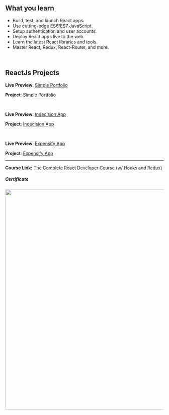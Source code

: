 ## What you learn

- Build, test, and launch React apps.
- Use cutting-edge ES6/ES7 JavaScript.
- Setup authentication and user accounts.
- Deploy React apps live to the web.
- Learn the latest React libraries and tools.
- Master React, Redux, React-Router, and more. 

</br>

## ReactJs Projects

**Live Preview**: [Simple Portfolio](http://portfolio-ex.vercel.app/) 

**Project**: [Simple Portfolio](https://github.com/ahmedsamirdev/portfolio-ex) 

</br>


**Live Preview**: [Indecision App](https://indecision-app-three.vercel.app/)

**Project**: [Indecision App](https://github.com/ahmedsamirdev/indecision-app)

</br>


**Live Preview**: [Expensify App](https://react-expensify-app-92.herokuapp.com/) 

**Project**: [Expensify App](https://github.com/ahmedsamirdev/react-expensify-app) 

---
**Course Link:** [The Complete React Developer Course (w/ Hooks and Redux)](https://www.udemy.com/course/react-2nd-edition/)

<h5><a href="#certificate"></a>Certificate</h5>
<p align="center">
  <img  src="https://imagizer.imageshack.com/a/img923/7095/T1fSn7.png" width="700">
</p>

